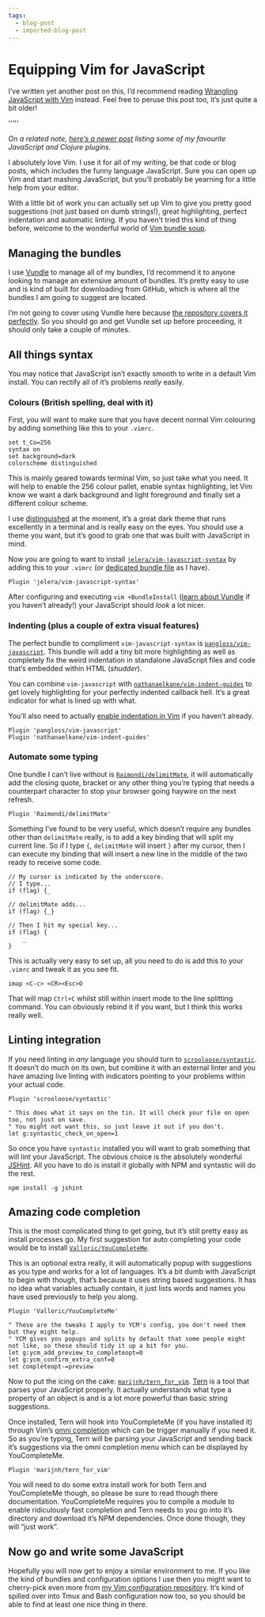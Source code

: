 ```yaml
---
tags:
  - blog-post
  - imported-blog-post
---
```

# Equipping Vim for JavaScript

I’ve written yet another post on this, I’d recommend reading [Wrangling JavaScript with Vim](/wrangling-javascript-with-vim/) instead. Feel free to peruse this post too, it’s just quite a bit older!

'''''

_On a related note, [here’s a newer post](/essential-vim-bundles-for-javascript-and-clojure/) listing some of my favourite JavaScript and Clojure plugins._

I absolutely love Vim. I use it for all of my writing, be that code or blog posts, which includes the funny language JavaScript. Sure you can open up Vim and start mashing JavaScript, but you’ll probably be yearning for a little help from your editor.

With a little bit of work you can actually set up Vim to give you pretty good suggestions (not just based on dumb strings!), great highlighting, perfect indentation and automatic linting. If you haven’t tried this kind of thing before, welcome to the wonderful world of [Vim bundle soup](https://github.com/Wolfy87/vim-config/blob/master/bundles.vim).

## Managing the bundles

I use [Vundle](https://github.com/gmarik/Vundle.vim) to manage all of my bundles, I’d recommend it to anyone looking to manage an extensive amount of bundles. It’s pretty easy to use and is kind of built for downloading from GitHub, which is where all the bundles I am going to suggest are located.

I’m not going to cover using Vundle here because [the repository covers it perfectly](https://github.com/gmarik/Vundle.vim#quick-start). So you should go and get Vundle set up before proceeding, it should only take a couple of minutes.

## All things syntax

You may notice that JavaScript isn’t exactly smooth to write in a default Vim install. You can rectify all of it’s problems _really_ easily.

### Colours (British spelling, deal with it)

First, you will want to make sure that you have decent normal Vim colouring by adding something like this to your `.vimrc`.

```
set t_Co=256
syntax on
set background=dark
colorscheme distinguished
```

This is mainly geared towards terminal Vim, so just take what you need. It will help to enable the 256 colour pallet, enable syntax highlighting, let Vim know we want a dark background and light foreground and finally set a different colour scheme.

I use [distinguished](https://github.com/Lokaltog/vim-distinguished) at the moment, it’s a great dark theme that runs excellently in a terminal and is really easy on the eyes. You should use a theme you want, but it’s good to grab one that was built with JavaScript in mind.

Now you are going to want to install [`jelera/vim-javascript-syntax`](https://github.com/jelera/vim-javascript-syntax) by adding this to your `.vimrc` (or [dedicated bundle file](https://github.com/Wolfy87/vim-config/blob/master/bundles.vim) as I have).

```
Plugin 'jelera/vim-javascript-syntax'
```

After configuring and executing `vim +BundleInstall` ([learn about Vundle](https://github.com/gmarik/Vundle.vim#quick-start) if you haven’t already!) your JavaScript should _look_ a lot nicer.

### Indenting (plus a couple of extra visual features)

The perfect bundle to compliment `vim-javascript-syntax` is [`pangloss/vim-javascript`](https://github.com/pangloss/vim-javascript). This bundle will add a tiny bit more highlighting as well as completely fix the weird indentation in standalone JavaScript files and code that’s embedded within HTML (_shudder_).

You can combine `vim-javascript` with [`nathanaelkane/vim-indent-guides`](https://github.com/nathanaelkane/vim-indent-guides) to get lovely highlighting for your perfectly indented callback hell. It’s a great indicator for what is lined up with what.

You’ll also need to actually [enable indentation in Vim](http://vim.wikia.com/wiki/Indenting_source_code) if you haven’t already.

```
Plugin 'pangloss/vim-javascript'
Plugin 'nathanaelkane/vim-indent-guides'
```

### Automate some typing

One bundle I can’t live without is [`Raimondi/delimitMate`](https://github.com/Raimondi/delimitMate), it will automatically add the closing quote, bracket or any other thing you’re typing that needs a counterpart character to stop your browser going haywire on the next refresh.

```
Plugin 'Raimondi/delimitMate'
```

Something I’ve found to be very useful, which doesn’t require any bundles other than `delimitMate` really, is to add a key binding that will split my current line. So if I type `{`, `delimitMate` will insert `}` after my cursor, then I can execute my binding that will insert a new line in the middle of the two ready to receive some code.

```
// My cursor is indicated by the underscore.
// I type...
if (flag) {_

// delimitMate adds...
if (flag) {_}

// Then I hit my special key...
if (flag) {
    _
}
```

This is actually very easy to set up, all you need to do is add this to your `.vimrc` and tweak it as you see fit.

```
imap <C-c> <CR><Esc>O
```

That will map `Ctrl+C` whilst still within insert mode to the line splitting command. You can obviously rebind it if you want, but I think this works really well.

## Linting integration

If you need linting in _any_ language you should turn to [`scrooloose/syntastic`](https://github.com/scrooloose/syntastic). It doesn’t do much on its own, but combine it with an external linter and you have amazing live linting with indicators pointing to your problems within your actual code.

```
Plugin 'scrooloose/syntastic'

" This does what it says on the tin. It will check your file on open too, not just on save.
" You might not want this, so just leave it out if you don't.
let g:syntastic_check_on_open=1
```

So once you have `syntastic` installed you will want to grab something that will lint your JavaScript. The obvious choice is the absolutely wonderful [JSHint](http://www.jshint.com/). All you have to do is install it globally with NPM and syntastic will do the rest.

```
npm install -g jshint
```

## Amazing code completion

This is the most complicated thing to get going, but it’s still pretty easy as install processes go. My first suggestion for auto completing your code would be to install [`Valloric/YouCompleteMe`](https://github.com/Valloric/YouCompleteMe).

This is an optional extra really, it will automatically popup with suggestions as you type and works for a lot of languages. It’s a bit dumb with JavaScript to begin with though, that’s because it uses string based suggestions. It has no idea what variables actually contain, it just lists words and names you have used previously to help you along.

```
Plugin 'Valloric/YouCompleteMe'

" These are the tweaks I apply to YCM's config, you don't need them but they might help.
" YCM gives you popups and splits by default that some people might not like, so these should tidy it up a bit for you.
let g:ycm_add_preview_to_completeopt=0
let g:ycm_confirm_extra_conf=0
set completeopt-=preview
```

Now to put the icing on the cake: [`marijnh/tern_for_vim`](https://github.com/marijnh/tern_for_vim). [Tern](http://ternjs.net/) is a tool that parses your JavaScript properly. It actually understands what type a property of an object is and is a lot more powerful than basic string suggestions.

Once installed, Tern will hook into YouCompleteMe (if you have installed it) through Vim’s [omni completion](http://vim.wikia.com/wiki/Omni_completion) which can be trigger manually if you need it. So as you’re typing, Tern will be parsing your JavaScript and sending back it’s suggestions via the omni completion menu which can be displayed by YouCompleteMe.

```
Plugin 'marijnh/tern_for_vim'
```

You will need to do some extra install work for both Tern and YouCompleteMe though, so please be sure to read though there documentation. YouCompleteMe requires you to compile a module to enable ridiculously fast completion and Tern needs to you go into it’s directory and download it’s NPM dependencies. Once done though, they will “just work”.

## Now go and write some JavaScript

Hopefully you will now get to enjoy a similar environment to me. If you like the kind of bundles and configuration options I use then you might want to cherry-pick even more from [my Vim configuration repository](https://github.com/Wolfy87/vim-config). It’s kind of spilled over into Tmux and Bash configuration now too, so you should be able to find at least one nice thing in there.
